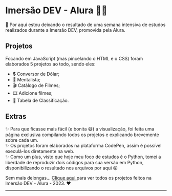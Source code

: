 # Imersão DEV - Alura 👩‍💻

📌 Por aqui estou deixando o resultado de uma semana intensiva de estudos realizados durante a Imersão DEV, promovida pela Alura. 

## Projetos

Focando em JavaScript (mas pincelando o HTML e o CSS) foram elaborados 5 projetos ao todo, sendo eles:

- 💲 Conversor de Dólar;
- 🔮 Mentalista;
- 🎬 Catálogo de Filmes;
- 🎞 Adicione filmes;
- 🎲 Tabela de Classificação.

## Extras

✨ Para que ficasse mais fácil (e bonita 😅) a visualização, foi feita uma página exclusiva compilando todos os projetos e explicando brevemente sobre cada um.  
✨ Os projetos foram elaborados na plataforma CodePen, assim é possível execulá-los diretamente na web.  
✨ Como um plus, visto que hoje meu foco de estudos é o Python, tomei a liberdade de reproduzir dois códigos para sua versão em Python, disponibilizando o resultado nos arquivos por aqui 😜

Sem mais delongas... <a href = "https://carlaandrali.github.io/imersao_dev/"> Clique aqui </a> para ver todos os projetos feitos na Imersão DEV - Alura - 2023. ❤

_____________________________________________________________________________________________________________________________________________________________________________


